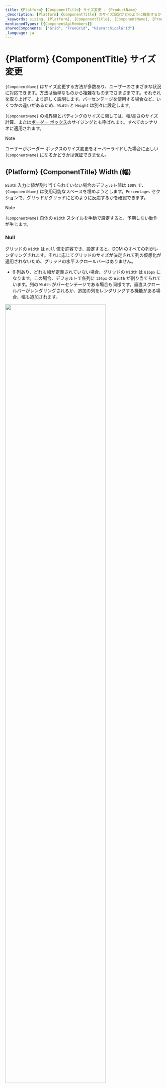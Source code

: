 ```yaml
---
title: {Platform} {ComponentTitle} サイズ変更 - {ProductName}
_description: {Platform} {ComponentTitle} のサイズ設定がどのように機能するかを理解し、ユーザーが遭遇するさまざまな状況に対応するために幅と高さを使用する方法を学びます。
_keywords: sizing, {Platform}, {ComponentTitle}, {ComponentName}, {ProductName}, サイズ設定, インフラジスティックス
mentionedTypes: [{ComponentApiMembers}]
sharedComponents: ["Grid", "TreeGrid", "HierarchicalGrid"]
_language: ja
---
```


# {Platform} {ComponentTitle} サイズ変更

`{ComponentName}` はサイズ変更する方法が多数あり、ユーザーのさまざまな状況に対応できます。方法は簡単なものから複雑なものまでさまざまです。それぞれを取り上げて、より詳しく説明します。パーセンテージを使用する場合など、いくつかの違いがあるため、`Width` と `Height` は別々に設定します。

`{ComponentName}` の境界線とパディングのサイズに関しては、幅/高さのサイズ計算、または[ボーダー ボックス](https://developer.mozilla.org/ja/docs/Web/CSS/box-sizing)のサイジングとも呼ばれます。すべてのシナリオに適用されます。

> [!Note]
> ユーザーがボーダー ボックスのサイズ変更をオーバーライドした場合に正しい `{ComponentName}` になるかどうかは保証できません。

## {Platform} {ComponentTitle} Width (幅)

`Width` 入力に値が割り当てられていない場合のデフォルト値は `100%` で、`{ComponentName}` は使用可能なスペースを埋めようとします。`Percentages` セクションで、グリッドがグリッドにどのように反応するかを確認できます。

> [!Note]
> `{ComponentName}` 自体の `Width` スタイルを手動で設定すると、予期しない動作が生じます。

### Null

グリッドの `Width` は `null` 値を許容でき、設定すると、DOM のすべての列がレンダリングされます。それに応じてグリッドのサイズが決定されて列の仮想化が適用されないため、グリッドの水平スクロールバーはありません。

* 6 列あり、どれも幅が定義されていない場合、グリッドの `Width` は `816px` になります。この場合、デフォルトで各列に `136px` の `Width` が割り当てられています。列の `Width` がパーセンテージである場合も同様です。垂直スクロールバーがレンダリングされるか、追加の列をレンダリングする機能がある場合、幅も追加されます。

<img src="../../../images/grid_sizing/columns-default-gridWidth-null-v2.jpg" style="width: 80%"/>

* 列幅が `200px` に設定された 6 つの列がある場合、それらはウィンドウに収まり、すべて表示されます。

<img src="../../../images/grid_sizing/width-null-no-scroll-v2.jpg" style="width: 80%"/>


* その他の列やブラウザーのビューに入らない幅の広い列がある場合もすべてレンダリングされます。同じ量の列がありますが、それぞれの列の幅は `300px` です。これらはブラウザーのビュー領域にすべて収まらないため、スクロールバーがネイティブに作成されます。以下は、その例です。

<img src="../../../images/grid_sizing/width-null-scroll-v2.jpg" style="width: 80%"/>

* グリッドに任意の種類の親要素があり、オーバーフロー セットがない場合、すべての列が表示されます。それ以外の場合、親要素にオーバーフロー `オート`または`スクロール`がある場合、その親要素のスクロールバーはネイティブにレンダリングされます。次の例では、視覚化を容易にするために親の高さが大きくなっています。

<img src="../../../images/grid_sizing/width-null-parent-scroll-v2.jpg" style="width: 80%"/>

> [!Note]
> この動作により、グリッド データに含まれる列が多すぎる場合、すべての列が仮想化なしでレンダリングされるため、ブラウザーのパフォーマンスに大きな影響を与える可能性があります。

### Pixels

`{ComponentName}` の `Width` 入力がピクセルに設定されると、グリッド全体のサイズがその値に設定され、静的になります。ブラウザーのサイズ変更や DOM の変更には反応しませんが、グリッド コンテンツの場合はそれに当てはまりません。

* グリッドが水平スクロールバーをレンダリングするために幅がピクセル単位で設定されている場合、そのコンテンツ幅は指定されたグリッド `Width` を超える必要があります。たとえば、列の合計幅が `1200px` を超えている場合、水平スクロールバーがレンダリングされます。

<img src="../../../images/grid_sizing/width-cols-scrollbar-v2.jpg" style="width: 80%"/>

* グリッドに親要素が場合は、スクロールバーをレンダリングするかどうかは親のスタイルに依存します。グリッド自体に関連する他のすべてはまだ保持されます。親要素の幅がグリッドの幅よりも小さく、オーバーフロースタイルが `auto` または `scroll` に設定されている場合、スクロールバーはネイティブにレンダリングされます。たとえば、親の `width` が `1000px` に設定されていて、`{ComponentName}` `width` がまだ `1200px` である場合、以下の図のようになります。

<img src="../../../images/grid_sizing/width-cols-scroll-parent-noscroll-v2.jpg" style="width: 80%"/>
<img src="../../../images/grid_sizing/width-cols-scroll-parent-scroll-v2.jpg" style="width: 80%"/>


### パーセンテージ

`{ComponentName}` の `Width` がパーセンテージに設定されている場合、親要素の幅に応じてグリッドのサイズが変更されます。親要素の幅が指定されていない場合、`{ComponentName}` のサイズはブラウザー ウィンドウに相対します。

* たとえば、グリッド `Width` の入力を `100%` に設定し、親要素がない場合、ブラウザー ウィンドウの使用可能な幅を 100% を埋めます。サイズを変更すると、グリッドもそれに応じてサイズ変更されます。

<img src="../../../images/grid_sizing/width-percent-100p-v2.jpg" style="width: 80%"/>

* グリッドの幅を `100%` に設定し、特定の幅が `1200px` の親要素がある場合、グリッドはその要素の相対サイズとなり、最終的な幅が `1200px` になることを意味します。

<img src="../../../images/grid_sizing/width-percent-parent-100p-v2.jpg" style="width: 80%"/>

* `Width` が `1000px` ピクセルの親要素があり、グリッドの幅が `150%` に設定されている場合、計算されるグリッドの `Width` は `1500px` になります。この場合、グリッドは引き続き完全に表示されますが、`overflow: auto` を設定すると、親がスクロールバーを表示します。

<img src="../../../images/grid_sizing/width-percent-150p-parent-noscroll-v2.jpg" style="width: 80%"/>
<img src="../../../images/grid_sizing/width-percent-150p-parent-scroll-v2.jpg" style="width: 80%"/>

## {Platform} {ComponentTitle} Height (高さ)

デフォルトでは、`{ComponentName}` の高さが定義されていない場合、`100%` に設定されます。`Percentages` セクションで、DOM 構造に応じたグリッドの応答を確認できます。

> [!Note]
> `{ComponentName}` 自体の `Height` スタイルを手動で設定すると、予期しない動作が生じます。

### Null

`{ComponentName}` `Height` の入力で `null` 値を許容できます。null 値を設定すると、スクロールバーの数に関係なくすべての行が表示されます。この場合、グリッドはとにかくすべての行をレンダリングするため、垂直仮想化はありません。

* この場合、14 行のデータがある場合、グリッドは 14 行すべてをレンダリングし、グリッド内の空のスペースなしですべてを表示するようグリッドのサイズを調整します。

<img src="../../../images/grid_sizing/height-null-14rows-v2.jpg" style="width: 80%"/>

* 24 行がある場合、グリッドはすべての行を描画しますが、行が多すぎるためブラウザーの境界を超えてしまいます。そのため、ブラウザー自体はデフォルトで垂直スクロールバーをレンダリングして、ユーザーは残りの行までスクロールダウンできます。

<img src="../../../images/grid_sizing/height-null-24rows-v2.jpg" style="width: 80%"/>

* 親要素に定義された `Height` がある場合、グリッドに影響は受けずにすべての行を描画します。親の `Height` が `650px` であると仮定します。`overflow` が `auto` または `scroll` に設定されている場合、グリッドは影響を受けずに垂直スクロールバーがレンダリングされます。

<img src="../../../images/grid_sizing/height-null-24rows-parent-noscroll-v2.jpg" style="width: 80%"/>
<img src="../../../images/grid_sizing/height-null-24rows-parent-scroll-v2.jpg" style="width: 80%"/>

> [!Note]
> この動作により、グリッド データに含まれる行が多すぎる場合、すべての行が仮想化なしでレンダリングされるため、ブラウザーのパフォーマンスに大きな影響を与える可能性があります。

### ピクセル

`{ComponentName}` の `Height` をピクセル単位で設定すると、幅がピクセル単位で設定される方法と同様に、グリッドがあらゆる場合にその特定のサイズにサイズ変更されるため簡単です。

* たとえば、データ 4 行で高さ `500px` を設定すると、グリッドはそのサイズになり、4 行では表示領域を埋めるのに十分でないため、空の領域があると予想されます。

<img src="../../../images/grid_sizing/height-500px-4rows-v2.jpg" style="width: 80%"/>

* `Height` がピクセルに設定されているときに行数がグリッドの表示領域を超えると、垂直スクロールバーがレンダリングされます。たとえば、500px の高さと 14 行が設定されたグリッドは、以下のようにレンダリングされます。

<img src="../../../images/grid_sizing/height-500px-14rows-v2.jpg" style="width: 80%"/>

* `Height` が定義された親要素がある場合、`auto` または `scroll` に設定された `overflow` がない限り、グリッドは完全に表示されます。それ以外の場合は、スクロールバーがレンダリングされます。

<img src="../../../images/grid_sizing/height-700px-14rows-parent-noscroll-v2.jpg" style="width: 80%"/>
<img src="../../../images/grid_sizing/height-700px-14rows-parent-scroll-v2.jpg" style="width: 80%"/>


### パーセンテージ

`Height` の入力がパーセンテージに設定されている場合、`{ComponentName}` は親要素の高さに基づいてサイズ設定されます。親要素の `Height` がピクセルまたはパーセンテージで設定されている場合、グリッドのサイズは親のサイズに対して相対的になります。

親要素の高さが定義されていない場合、ブラウザーは最初に高さを割り当てず、子とそのサイズに基づいてサイズを変更します。これが、グリッドがそれに基づいてパーセンテージのサイズ設定を適用するために使用するベースの高さを知る方法がない理由です。このため、最大 10 行がレンダリングされ、それらがより多くの行である場合、垂直スクロールバーがレンダリングされます。そうでない場合、グリッドはレンダリングされた行の数に適合します。次の例で、この状況をさらに詳しく見ていきます。

`Width` を `1200px` に設定し、親要素にはサイズを適用しません。

* 10 行未満の場合、グリッドは、最後の行と表示領域の下部の間に空のスペースを持たずに、表示領域にすべての行を収めようとします。たとえば、グリッドデータを 7 行で構成してみましょう。グリッドは、垂直スクロールバーとグリッド内の空スペースなしで、7 行すべてをレンダリングします。

<img src="../../../images/grid_sizing/height-undefined-7rows-v2.jpg" style="width: 80%"/>

* 10 行を超える場合、残りの行に対して垂直スクロールバーがレンダリングされ、常に 10 行のみが表示されます。次の例では、行番号のみが 14 に増えています。

<img src="../../../images/grid_sizing/height-undefined-14rows-v2.jpg" style="width: 80%"/>

* 親要素の高さを `800px` に設定し、`{ComponentName}` の高さ `100%` に設定すると、グリッドは `800px` の 100 パーセントにサイズ変更されます。

<img src="../../../images/grid_sizing/height-percent-100-parent-800px-v2.jpg" style="width: 80%"/>

* `{ComponentName}` `Height` を `100%` より大きい数値に設定し、親要素に高さを設定した場合、親がスクロールバーをレンダリングするには、`overflow` を `auto` または `scroll` に設定する必要があります。そうでない場合、グリッドは完全に表示され、親のサイズに相対的なサイズになります。

<img src="../../../images/grid_sizing/height-percent-130p-parent-noscroll-v2.jpg" style="width: 80%"/>
<img src="../../../images/grid_sizing/height-percent-130p-parent-scroll-v2.jpg" style="width: 80%"/>

* ブラウザー ウィンドウでグリッドのサイズを `100%` にしたい場合は、`body` と親の両方のグリッド要素の高さを `100%` に設定してください。この場合、親要素のサイズを変更でき、ブラウザーのサイズが変更された場合、グリッドはそれに応じてサイズ変更されます。

<img src="../../../images/grid_sizing/height-percent-100-parent-100-v2.jpg" style="width: 80%"/>


## {Platform} {ComponentTitle} 列サイズの変更

グリッドのサイズに応じてグリッド内の列サイズも変わるため、グリッドはサイズに基づいて水平スクロールバーをレンダリングするかどうかを決定します。  列の幅は、ピクセル、パーセンテージ、または何も設定されていない場合は自動サイズに設定できます。このセクションでは、これらの状況について詳しく見ていきます。

### 既定

既定で列の幅が指定されていない場合、グリッド ビュー領域に空のスペースがある場合に列が自動でサイズ変更されるようになります。自動サイズの列の最小幅は `136px` であるため、列で使用可能な領域が `136px` 未満の場合、既定でそのサイズになります。

このような状況でグリッドのサイズが変更されると、列の幅も更新されて変更が反映されるため、利用可能な新しい空のスペースが埋められます。

* 列の幅を指定せずに、`{ComponentName}` の `Width` が `null` に設定されている場合、列のサイズは最小の `136px` になります。これは、 `Width`  が `null` で幅のない 6 列のグリッドの場合、各列のサイズが `136px` になることを意味します。

<img src="../../../images/grid_sizing/columns-default-gridWidth-null-v2.jpg" style="width: 80%"/>

* 自動サイズ調整された列が複数ある場合、互いに使用可能なスペースを均等に分割します。つまり、6 つの列があり、`1200px` の空の領域がある場合、それぞれのサイズは `200px` になります。

<img src="../../../images/grid_sizing/columns-default-all-row-selectors-v2.jpg" style="width: 80%"/>

* 利用可能な空スペースがある場合、自動でサイズ変更される各列が `136px` 未満になるように、すべての自動サイズ変更列のデフォルトは `136px` となり、グリッドは水平スクロールバーを描画します。次の例では、自動でサイズ変更される 12 列と、グリッド `Width` を `1000px` に設定します。

<img src="../../../images/grid_sizing/columns-default-all-min-136px-v2.jpg" style="width: 80%"/>

* 列の `Width` を指定せずに他のすべての列の `Width` がピクセルまたはパーセンテージの場合、その列の使用可能なスペースも埋めようとします。たとえば、最初の列に幅が設定されておらず、他の 5 列すべての `Width` が `100px` である場合、最初の列が残りを埋めます。

<img src="../../../images/grid_sizing/columns-default-first-rest-100px-v2.jpg" style="width: 80%"/>

* 複数の列に `Width` が指定されていない場合も同様です。すべての列で使用可能なスペースが均等に分割されます。次の図では、最初の列の `Width` が `100px` に設定されています。

<img src="../../../images/grid_sizing/columns-default-all-first-100px-v2.jpg" style="width: 80%"/>

> [!Note]
> 行セレクターのチェックボックス列などの機能列は、列の自動サイズ調整時に考慮される追加のスペースを埋めます。

### ピクセル

列の `Width` をピクセル単位で設定した場合、手動でサイズを変更しない限り、列はそのサイズで固定されます。列の結合された `Width` は静的であるため、`{ComponentName}` `Width` より小さくすることも、それを超えることもできます。

* すべての列の `width` の合計が `{ComponentName}` `Width` よりも小さい場合、グリッド内には列を埋めることができない空の領域があります。これは、`{ComponentName}` で予期される動作です。次の例では、列の幅は `150px` ピクセルです。

<img src="../../../images/grid_sizing/columns-150px-empty-area-v2.jpg" style="width: 80%"/>

* すべての列の合計 `Width` が実際の `{ComponentName}` `Width` よりも大きい場合、水平スクロールバーがレンダリングされます。次の例では、6 つの列のそれぞれの幅が `300px` で、グリッドの幅が `1200px` です。これは、結合された列の幅が `600px` を超えており、範囲を超えていることを意味します。

<img src="../../../images/grid_sizing/columns-150px-extra-area-v2.jpg" style="width: 80%"/>


### パーセンテージ

列の `Width` がパーセンテージで設定されている場合、それらのサイズはグリッドサイズに対して相対的に計算されます。これは、ピクセル単位の幅の仕組みと似ていますが、列に対する応答も提供します。つまり、グリッドのサイズが変更されると、列もそれに応じてサイズが変更されます。

* すべての列の合計幅が `100%` 未満の場合、ピクセル単位の場合と同様に、列がカバーしないグリッドの空の領域が存在する可能性があります。

<img src="../../../images/grid_sizing/columns-percent-less-100p-v2.jpg" style="width: 80%"/>

* 結合された幅が `100%` の場合、列によってグリッド使用可能なすべてのスペースが埋まります。

<img src="../../../images/grid_sizing/columns-percent-100p-v2.jpg" style="width: 80%"/>

* ユーザーがビューの外に列を表示できるように、結合された幅が `100%` を超える場合、水平スクロールバーがレンダリングされます。

<img src="../../../images/grid_sizing/columns-percent-bigger-100p-v2.jpg" style="width: 80%"/>

* 列がパーセントで設定され、グリッド `Width` が `null` に設定されている場合、`136px` の `Width` が各列に適用されます。これは、列自体の `Width` がなく、`Width` が `null` の場合にコンテンツのサイズ変更に依存するため、列グリッドに対して相対的にサイズ変更できないためです。次の例では、6 列すべての `Width` が `50%` に設定されています。

<img src="../../../images/grid_sizing/columns-percent-gridWidth-null-v2.jpg" style="width: 80%"/>

<!-- ComponentStart: HierarchicalGrid -->

## {Platform} {ComponentTitle} 子サイズの変更

通常、`{ComponentName}` には子が含まれているため、さまざまなシナリオに対応するために、`Width` と `Height` を指定することもできます。子は `RowIsland` テンプレートを使用して定義されるため、これは、同じレベルおよびアイランドのすべての子に同じ `Width` と `Height` プロパティが適用されることを意味します。 

### 幅

各子グリッドも `{ComponentName}` のインスタンスであるため、子の `Width` は `{ComponentName}` 自体とそれほど大きな違いはありません。

唯一の違いは、ユーザーが子グリッドの親要素を変更できないことです。そのため、 `Width` がパーセンテージに設定されている場合、子に割り当てられた `100%` の幅は親グリッドの `Width` よりも小さくなります。これは、展開されたときに区別しやすくするためです。以下の画像は、デフォルトで `100%` の幅に設定されているため、デフォルトの子グリッド サイズを示しています。

<img src="../../../images/grid_sizing/hgrid-width-percentages-v2.jpg" style="width: 80%"/>

### Height (高さ)

`{ComponentName}` の各子の `Height` も、ルート レベル グリッドの `Height` と同様に動作します。

違いは、子グリッドの場合、`Height` iがパーセンテージに設定されている場合、親要素の高さが設定されていないかのように動作することです。つまり、このシナリオでは、グリッドは最大 10 行をレンダリングします。データの行数が 10 未満の場合、グリッドはすべての行に収まるように表示領域のサイズを変更します。データにさらに行がある場合、垂直スクロールバーがレンダリングされ、ビュー領域のサイズが高さ 10 行になります。

<img src="../../../images/grid_sizing/hgrid-height-percentages-v2.jpg" style="width: 80%"/>

<!-- ComponentEnd: HierarchicalGrid -->

## API リファレンス

* `{ComponentName}`
<!-- ComponentStart: Grid, HierarchicalGrid, PivotGrid -->
* `GridRow`
<!-- ComponentEnd: Grid, HierarchicalGrid, PivotGrid -->
<!-- ComponentStart: TreeGrid -->
* `TreeGridRow`
<!-- ComponentEnd: TreeGrid -->

## その他のリソース

* [{ComponentTitle} 概要](overview.md)
* [仮想化とパフォーマンス](virtualization.md)

コミュニティに参加して新しいアイデアをご提案ください。

* [{ProductName} **フォーラム (英語)**](https://www.infragistics.com/community/forums/f/ignite-ui-for-{Platform})
* [{ProductName} **GitHub (英語)**](https://github.com/IgniteUI/igniteui-{Platform})
